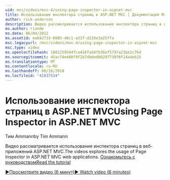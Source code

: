 ```yaml
---
uid: mvc/videos/mvc-4/using-page-inspector-in-aspnet-mvc
title: Использование инспектора страниц в ASP.NET MVC | Документация Майкрософт
author: rick-anderson
description: Видео рассматривается использование инспектора страниц в веб-приложений ASP.NET MVC. Ознакомьтесь с руководством
ms.author: riande
ms.date: 06/04/2012
ms.assetid: ea642733-8085-40c1-a33f-d216e3a25ffa
msc.legacyurl: /mvc/videos/mvc-4/using-page-inspector-in-aspnet-mvc
msc.type: video
ms.openlocfilehash: 18012595447ca416fad4fb36ef5797a23be1c76d
ms.sourcegitcommit: 45ac74e400f9f2b7dbded66297730f6f14a4eb25
ms.translationtype: MT
ms.contentlocale: ru-RU
ms.lasthandoff: 08/16/2018
ms.locfileid: "41837534"
---
```

<a name="using-page-inspector-in-aspnet-mvc"></a><span data-ttu-id="f423e-104">Использование инспектора страниц в ASP.NET MVC</span><span class="sxs-lookup"><span data-stu-id="f423e-104">Using Page Inspector in ASP.NET MVC</span></span>
====================
<span data-ttu-id="f423e-105">Тим Ammann</span><span class="sxs-lookup"><span data-stu-id="f423e-105">by Tim Ammann</span></span>

<span data-ttu-id="f423e-106">Видео рассматривается использование инспектора страниц в веб-приложений ASP.NET MVC.</span><span class="sxs-lookup"><span data-stu-id="f423e-106">The videos explores the usage of Page Inspector in ASP.NET MVC web applications.</span></span> [<span data-ttu-id="f423e-107">Ознакомьтесь с руководством</span><span class="sxs-lookup"><span data-stu-id="f423e-107">Read the tutorial</span></span>](../../overview/views/using-page-inspector-in-aspnet-mvc.md)

[<span data-ttu-id="f423e-108">&#9654;Просмотрите видео (6 минут)</span><span class="sxs-lookup"><span data-stu-id="f423e-108">&#9654; Watch video (6 minutes)</span></span>](https://channel9.msdn.com/Blogs/ASP-NET-Site-Videos/using-page-inspector-in-aspnet-mvc)
